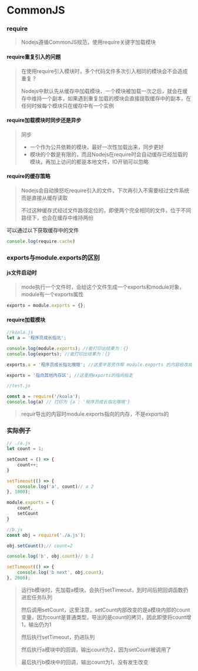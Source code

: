 # CommonJS

### require

> Nodejs遵循CommonJS规范，使用require关键字加载模块

#### require重复引入的问题

> 在使用require引入模块时，多个代码文件多次引入相同的模块会不会造成重复？
>
> Nodejs中默认先从缓存中加载模块，一个模块被加载一次之后，就会在缓存中维持一个副本，如果遇到重复加载的模块会直接提取缓存中的副本，在任何时候每个模块只在缓存中有一个实例

#### require加载模块时同步还是异步

> 同步
>
> + 一个作为公共依赖的模块，最好一次性加载出来，同步更好
> + 模块的个数是有限的，而且Nodejs在require时会自动缓存已经加载的模块，再加上访问的都是本地文件，IO开销可以忽略

#### require的缓存策略

> Nodejs会自动换怒吃require引入的文件，下次再引入不需要经过文件系统而是直接从缓存读取
>
> 不过这种缓存式经过文件路径定位的，即使两个完全相同的文件，位于不同路径下，也会在缓存中维持两份

可以通过以下获取缓存中的文件

```javascript
console.log(require.cache)
```

### exports与module.exports的区别

#### js文件启动时

> mode执行一个文件时，会给这个文件生成一个exports和module对象，module有一个exports属性

```javascript
exports = module.exports = {};
```

#### require加载模块

```javascript
//koala.js
let a = '程序员成长指北';

console.log(module.exports); //能打印出结果为：{}
console.log(exports); //能打印出结果为：{}

exports.a = '程序员成长指北哦哦'; //这里辛苦劳作帮 module.exports 的内容给改成 {a : '程序员成长指北哦哦'}

exports = '指向其他内存区'; //这里把exports的指向指走

//test.js

const a = require('/koala');
console.log(a) // 打印为 {a : '程序员成长指北哦哦'}
```

> requir导出的内容时module.exports指向的内存，不是exports的

### 实际例子

```javascript
// ./a.js
let count = 1;

setCount = () => {
    count++;
}

setTimeout(() => {
    console.log('a', count)// a 2
}, 1000);

module.exports = {
    count,
    setCount
}

//b.js
const obj = require('./a.js');

obj.setCount();// count=2

console.log('b', obj.count)// b 1

setTimeout(() => {
    console.log('b next', obj.count);
}, 2000);

```

> 运行b模块时，先加载a模块，会执行setTimeout，到时间后把回调函数扔进宏任务队列
>
> 然后调用setCount，这里注意，setCount内部改变的是a模块内部的count变量，因为count是普通类型，导出的是count的拷贝，因此即使将count增1，输出仍为1
>
> 然后执行setTimeout，扔进队列
>
> 然后执行a模块中的回调，输出count为2，因为setCount被调用了
>
> 最后执行b模块中的回调，输出count为1，没有发生改变























